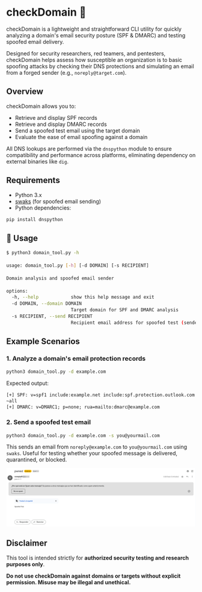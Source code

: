 # checkDomain 📧

checkDomain is a lightweight and straightforward CLI utility for quickly analyzing a domain's email security posture (SPF & DMARC) and testing spoofed email delivery.

Designed for security researchers, red teamers, and pentesters, checkDomain helps assess how susceptible an organization is to basic spoofing attacks by checking their DNS protections and simulating an email from a forged sender (e.g., `noreply@target.com`).

## Overview

checkDomain allows you to:

- Retrieve and display SPF records
- Retrieve and display DMARC records
- Send a spoofed test email using the target domain
- Evaluate the ease of email spoofing against a domain

All DNS lookups are performed via the `dnspython` module to ensure compatibility and performance across platforms, eliminating dependency on external binaries like `dig`.


## Requirements

- Python 3.x
- [swaks](https://github.com/jetmore/swaks) (for spoofed email sending)
- Python dependencies:

```bash
pip install dnspython
```

## 🚀 Usage

```bash
$ python3 domain_tool.py -h

usage: domain_tool.py [-h] [-d DOMAIN] [-s RECIPIENT]

Domain analysis and spoofed email sender

options:
  -h, --help            show this help message and exit
  -d DOMAIN, --domain DOMAIN
                        Target domain for SPF and DMARC analysis
  -s RECIPIENT, --send RECIPIENT
                        Recipient email address for spoofed test (sender is noreply@domain)
```

## Example Scenarios

### 1. Analyze a domain's email protection records

```bash
python3 domain_tool.py -d example.com
```

Expected output:

```
[+] SPF: v=spf1 include:example.net include:spf.protection.outlook.com ~all
[+] DMARC: v=DMARC1; p=none; rua=mailto:dmarc@example.com
```

### 2. Send a spoofed test email

```bash
python3 domain_tool.py -d example.com -s you@yourmail.com
```

This sends an email from `noreply@example.com` to `you@yourmail.com` using `swaks`. Useful for testing whether your spoofed message is delivered, quarantined, or blocked.

![](./assets/example.png)

## Disclaimer

This tool is intended strictly for **authorized security testing and research purposes only**.

**Do not use checkDomain against domains or targets without explicit permission. Misuse may be illegal and unethical.**
